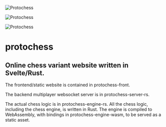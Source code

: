 
![Protochess](https://i.imgur.com/5MYfcpe.png)

![Protochess](https://i.imgur.com/6jngcdV.png) 

![Protochess](https://i.imgur.com/Drv9MgG.png)

# protochess 
## Online chess variant website written in Svelte/Rust.

The frontend/static website is contained in protochess-front.  

The backend multiplayer websocket server is in protochess-server-rs.

The actual chess logic is in protochess-engine-rs.
All the chess logic, including the chess engine, is written in Rust. The engine is compiled to WebAssembly, with bindings in protochess-engine-wasm, to be served as a static asset. 
